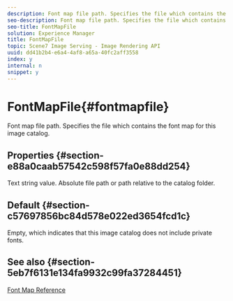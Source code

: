 ```yaml
---
description: Font map file path. Specifies the file which contains the font map for this image catalog.
seo-description: Font map file path. Specifies the file which contains the font map for this image catalog.
seo-title: FontMapFile
solution: Experience Manager
title: FontMapFile
topic: Scene7 Image Serving - Image Rendering API
uuid: dd41b2b4-e6a4-4af8-a65a-40fc2aff3558
index: y
internal: n
snippet: y
---
```


# FontMapFile{#fontmapfile}

Font map file path. Specifies the file which contains the font map for this image catalog.

## Properties {#section-e88a0caab57542c598f57fa0e88dd254}

Text string value. Absolute file path or path relative to the catalog folder.

## Default {#section-c57697856bc84d578e022ed3654fcd1c}

Empty, which indicates that this image catalog does not include private fonts.

## See also {#section-5eb7f6131e134fa9932c99fa37284451}

[Font Map Reference](../../../../../is_api/image_catalog/image-serving-api-ref/c-image-catalog-reference/c-font-map-reference/c-font-map-reference.md#concept-f81f319d03c646c5a8ef87b3277dd37d) 
